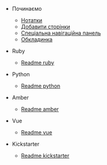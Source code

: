 - Починаємо

  - [Нотатки](notes.md)
  - [Добавити сторінки](more-pages.md)
  - [Спеціальна навігаційна панель](custom-navbar.md)
  - [Обкладинка](cover.md)
  

- Ruby

  - [Readme ruby](/ruby/Readme)

- Python

  - [Readme python](/python/Readme)  

- Amber

  - [Readme amber](/amber/Readme)       

- Vue

  - [Readme vue](/vue/Readme)    

- Kickstarter

  - [Readme kickstarter](/kickstarter/Readme)   
